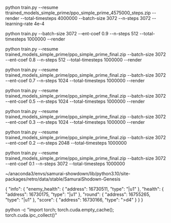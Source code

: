 





python train.py --resume ttrained_models_simple_prime/ppo_simple_prime_4575000_steps.zip --render --total-timesteps 4000000 --batch-size 3072 --n-steps 3072  --learning-rate 4e-4




python train.py --batch-size 3072 --ent-coef 0.9 --n-steps 512 --total-timesteps 1000000 --render


python train.py --resume trained_models_simple_prime/ppo_simple_prime_final.zip --batch-size 3072 --ent-coef 0.8 --n-steps 512 --total-timesteps 1000000 --render



python train.py --resume trained_models_simple_prime/ppo_simple_prime_final.zip --batch-size 3072 --ent-coef 0.7 --n-steps 1024 --total-timesteps 1000000 --render


python train.py --resume trained_models_simple_prime/ppo_simple_prime_final.zip --batch-size 3072 --ent-coef 0.5 --n-steps 1024 --total-timesteps 1000000 --render


python train.py --resume trained_models_simple_prime/ppo_simple_prime_final.zip --batch-size 3072 --ent-coef 0.3 --n-steps 1024 --total-timesteps 1000000 --render


python train.py --resume trained_models_simple_prime/ppo_simple_prime_final.zip --batch-size 3072 --ent-coef 0.2 --n-steps 2048 --total-timesteps 1000000

python train.py --resume trained_models_simple_prime/ppo_simple_prime_final.zip --batch-size 3072 --ent-coef 0.1 --n-steps 3072 --total-timesteps 1000000



~/anaconda3/envs/samurai-showdown/lib/python3.10/site-packages/retro/data/stable/SamuraiShodown-Genesis

{
  "info": {
    "enemy_health": {
      "address": 16730511,
      "type": "|u1"
    },
    "health": {
      "address": 16730175,
      "type": "|u1"
    },
    "round": {
      "address": 16755265,
      "type": "|u1"
    },
    "score": {
      "address": 16730166,
      "type": ">d4"
    }
  }
}



python -c "import torch; torch.cuda.empty_cache(); torch.cuda.ipc_collect()"
